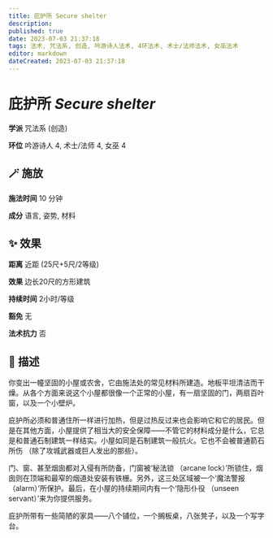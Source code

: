 ```yaml
---
title: 庇护所 Secure shelter
description: 
published: true
date: 2023-07-03 21:37:18
tags: 法术, 咒法系, 创造, 吟游诗人法术, 4环法术, 术士/法师法术, 女巫法术
editor: markdown
dateCreated: 2023-07-03 21:37:18
---
```


# **庇护所** *Secure shelter*

**学派** 咒法系 (创造) 

**环位** 吟游诗人 4, 术士/法师 4, 女巫 4

## 🪄 施放

**施法时间** 10 分钟

**成分** 语言, 姿势, 材料

## ✨ 效果  

**距离** 近距 (25尺+5尺/2等级) 

**效果** 边长20尺的方形建筑 

**持续时间** 2小时/等级 

**豁免** 无

**法术抗力** 否

## 📖 描述

你变出一幢坚固的小屋或农舍，它由施法处的常见材料所建造。地板平坦清洁而干燥。从各个方面来说这个小屋都很像一个正常的小屋，有一扇坚固的门，两扇百叶窗，以及一个小壁炉。

庇护所必须和普通住所一样进行加热，但是过热反过来也会影响它和它的居民。但是在其他方面，小屋提供了相当大的安全保障——不管它的材料成分是什么，它总是和普通石制建筑一样结实。小屋如同是石制建筑一般抗火。它也不会被普通箭石所伤 （除了攻城武器或巨人发出的那些）。

门、窗、甚至烟囱都对入侵有所防备，门窗被‘秘法锁 （arcane lock）’所锁住，烟囱则在顶端和最窄的烟道处安装有铁栅。另外，这三处区域被一个‘魔法警报 （alarm）’所保护。最后，在小屋的持续期间内有一个‘隐形仆役 （unseen servant）’来为你提供服务。

庇护所带有一些简陋的家具——八个铺位，一个搁板桌，八张凳子，以及一个写字台。
    